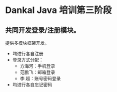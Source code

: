 # Dankal Java 培训第三阶段

## 共同开发登录/注册模块。
提供多模块框架开发。

- 均进行各自注册
- 登录方式分配：
  - 方海河：手机登录
  - 范鹏飞：邮箱登录
  - 李  超：账号密码登录
- 均进行各自忘记密码
